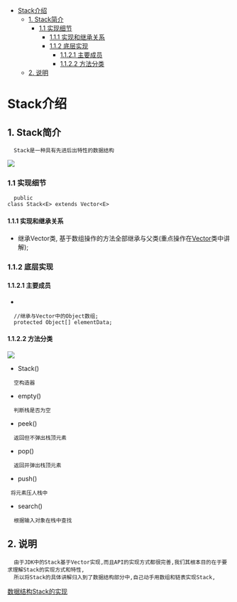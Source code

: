 <!-- GFM-TOC -->
* [Stack介绍](#stack介绍)
    * [1. Stack简介](#1-stack-简介)
       * [1.1 实现细节](#11-实现细节)
         * [1.1.1 实现和继承关系](#111-实现和继承关系) 
         * [1.1.2 底层实现](#112-底层实现)
           * [1.1.2.1 主要成员](#1121-主要成员)
           * [1.1.2.2 方法分类](#1122-方法分类)
    * [2. 说明](#2-说明)
<!-- GFM-TOC -->
# Stack介绍
## 1. Stack简介
```
  Stack是一种具有先进后出特性的数据结构
```
![](https://mmbiz.qpic.cn/mmbiz_jpg/6fuT3emWI5LkeM7Tv8xW0tnI4yibWAOicgTYfab3IIOK5ibgOWZCibYQAn7Ix1bSichic1zaxAaIegoibojyfs343F4KQ/640?tp=webp&wxfrom=5&wx_lazy=1)
### 1.1 实现细节
```
  public
class Stack<E> extends Vector<E>
```
#### 1.1.1 实现和继承关系

 - 继承Vector类, 基于数组操作的方法全部继承与父类(重点操作在[Vector](Vector.md)类中讲解);

### 1.1.2 底层实现
#### 1.1.2.1 主要成员
  - 
```
  //继承与Vector中的Object数组;
  protected Object[] elementData;
```
#### 1.1.2.2 方法分类
![](https://github.com/553899811/NewBie-Plan/blob/master/Java%E5%9F%BA%E7%A1%80/Java-%E5%AE%B9%E5%99%A8/Collection%E9%9B%86%E5%90%88/image/Stack.png?raw=true)
 - Stack()
``` 
  空构造器
```
 - empty()
```
  判断栈是否为空
```
 - peek()
```
  返回但不弹出栈顶元素
```
 - pop()
```
  返回并弹出栈顶元素
```
 - push()
```
 将元素压人栈中
```
 - search()
```
  根据输入对象在栈中查找
```
## 2. 说明
```
  由于JDK中的Stack基于Vector实现,而且API的实现方式都很完善,我们其根本目的在于要求理解Stack的实现方式和特性,
  所以将Stack的具体讲解归入到了数据结构部分中,自己动手用数组和链表实现Stack,
```
  [数据结构Stack的实现](https://github.com/553899811/Programming/tree/master/Data%20Structures/Stack)

